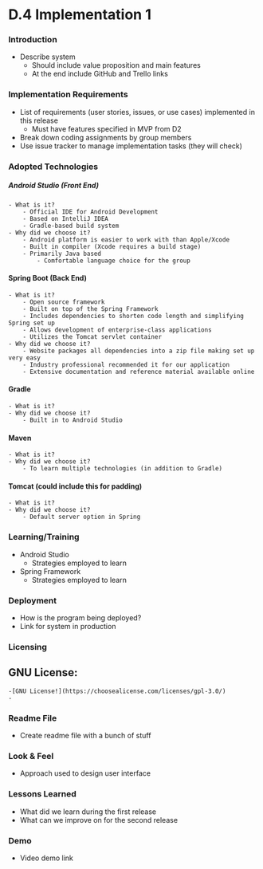 # D.4 Implementation 1

### Introduction
- Describe system
    - Should include value proposition and main features
    - At the end include GitHub and Trello links

### Implementation Requirements
- List of requirements (user stories, issues, or use cases) implemented in this release
    - Must have features specified in MVP from D2
- Break down coding assignments by group members
- Use issue tracker to manage implementation tasks (they will check)

### Adopted Technologies
##### Android Studio (Front End)
    - What is it?
        - Official IDE for Android Development
        - Based on IntelliJ IDEA
        - Gradle-based build system
    - Why did we choose it?
        - Android platform is easier to work with than Apple/Xcode
        - Built in compiler (Xcode requires a build stage)
        - Primarily Java based
            - Comfortable language choice for the group
#### Spring Boot (Back End)
    - What is it?
        - Open source framework
        - Built on top of the Spring Framework
        - Includes dependencies to shorten code length and simplifying Spring set up
        - Allows development of enterprise-class applications
        - Utilizes the Tomcat servlet container
    - Why did we choose it?
        - Website packages all dependencies into a zip file making set up very easy
        - Industry professional recommended it for our application
        - Extensive documentation and reference material available online
#### Gradle
    - What is it?
    - Why did we choose it?
        - Built in to Android Studio
#### Maven
    - What is it?
    - Why did we choose it?
        - To learn multiple technologies (in addition to Gradle)
#### Tomcat (could include this for padding)
    - What is it?
    - Why did we choose it?
        - Default server option in Spring

### Learning/Training
- Android Studio
    - Strategies employed to learn
- Spring Framework
    - Strategies employed to learn

### Deployment
- How is the program being deployed?
- Link for system in production

### Licensing

## GNU License:  
    -[GNU License!](https://choosealicense.com/licenses/gpl-3.0/)
    - 
### Readme File
- Create readme file with a bunch of stuff

### Look & Feel
- Approach used to design user interface

### Lessons Learned
- What did we learn during the first release
- What can we improve on for the second release

### Demo
- Video demo link
